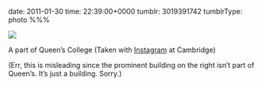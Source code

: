 date: 2011-01-30
time: 22:39:00+0000
tumblr: 3019391742
tumblrType: photo
%%%

![](tumblr_lfuxl7b1yx1qbnvjco1_640.jpg)

A part of Queen’s College (Taken with <a href="http://instagr.am">Instagram</a> at Cambridge)

(Err, this is misleading since the prominent building on the right isn’t part of Queen’s. It’s just a building. Sorry.)
